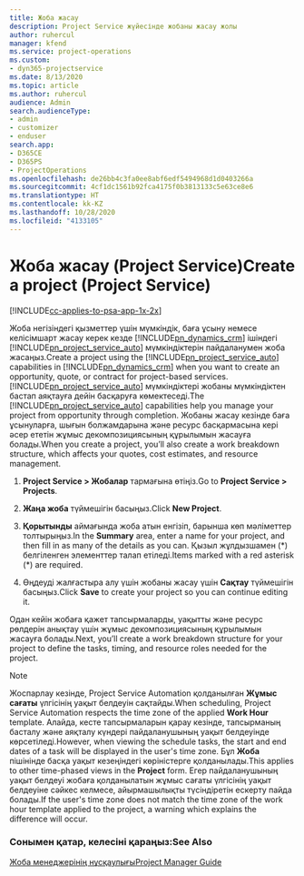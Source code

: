 ```yaml
---
title: Жоба жасау
description: Project Service жүйесінде жобаны жасау жолы
author: ruhercul
manager: kfend
ms.service: project-operations
ms.custom:
- dyn365-projectservice
ms.date: 8/13/2020
ms.topic: article
ms.author: ruhercul
audience: Admin
search.audienceType:
- admin
- customizer
- enduser
search.app:
- D365CE
- D365PS
- ProjectOperations
ms.openlocfilehash: de26bb4c3fa0ee8abf6edf5494968d1d0403266a
ms.sourcegitcommit: 4cf1dc1561b92fca4175f0b3813133c5e63ce8e6
ms.translationtype: HT
ms.contentlocale: kk-KZ
ms.lasthandoff: 10/28/2020
ms.locfileid: "4133105"
---
```

# <a name="create-a-project-project-service"></a><span data-ttu-id="3ef24-103">Жоба жасау (Project Service)</span><span class="sxs-lookup"><span data-stu-id="3ef24-103">Create a project (Project Service)</span></span>

[!INCLUDE[cc-applies-to-psa-app-1x-2x](../includes/cc-applies-to-psa-app-1x-2x.md)]

<span data-ttu-id="3ef24-104">Жоба негізіндегі қызметтер үшін мүмкіндік, баға ұсыну немесе келісімшарт жасау керек кезде [!INCLUDE[pn_dynamics_crm](../includes/pn-dynamics-crm.md)] ішіндегі [!INCLUDE[pn_project_service_auto](../includes/pn-project-service-auto.md)] мүмкіндіктерін пайдаланумен жоба жасаңыз.</span><span class="sxs-lookup"><span data-stu-id="3ef24-104">Create a project using the [!INCLUDE[pn_project_service_auto](../includes/pn-project-service-auto.md)] capabilities in [!INCLUDE[pn_dynamics_crm](../includes/pn-dynamics-crm.md)] when you want to create an opportunity, quote, or contract for project-based services.</span></span> <span data-ttu-id="3ef24-105">[!INCLUDE[pn_project_service_auto](../includes/pn-project-service-auto.md)] мүмкіндіктері жобаны мүмкіндіктен бастап аяқтауға дейін басқаруға көмектеседі.</span><span class="sxs-lookup"><span data-stu-id="3ef24-105">The [!INCLUDE[pn_project_service_auto](../includes/pn-project-service-auto.md)] capabilities help you manage your project from opportunity through completion.</span></span> <span data-ttu-id="3ef24-106">Жобаны жасау кезінде баға ұсынуларға, шығын болжамдарына және ресурс басқармасына кері әсер ететін жұмыс декомпозициясының құрылымын жасауға болады.</span><span class="sxs-lookup"><span data-stu-id="3ef24-106">When you create a project, you’ll also create a work breakdown structure, which affects your quotes, cost estimates, and resource management.</span></span>  
  
1.  <span data-ttu-id="3ef24-107">**Project Service > Жобалар** тармағына өтіңіз.</span><span class="sxs-lookup"><span data-stu-id="3ef24-107">Go to **Project Service > Projects**.</span></span>  
  
2.  <span data-ttu-id="3ef24-108">**Жаңа жоба** түймешігін басыңыз.</span><span class="sxs-lookup"><span data-stu-id="3ef24-108">Click **New Project**.</span></span>  
  
3.  <span data-ttu-id="3ef24-109">**Қорытынды** аймағында жоба атын енгізіп, барынша көп мәліметтер толтырыңыз.</span><span class="sxs-lookup"><span data-stu-id="3ef24-109">In the **Summary** area, enter a name for your project, and then fill in as many of the details as you can.</span></span> <span data-ttu-id="3ef24-110">Қызыл жұлдызшамен (\*) белгіленген элементтер талап етіледі.</span><span class="sxs-lookup"><span data-stu-id="3ef24-110">Items marked with a red asterisk (\*) are required.</span></span>  
  
4.  <span data-ttu-id="3ef24-111">Өңдеуді жалғастыра алу үшін жобаны жасау үшін **Сақтау** түймешігін басыңыз.</span><span class="sxs-lookup"><span data-stu-id="3ef24-111">Click **Save** to create your project so you can continue editing it.</span></span>  
  
<span data-ttu-id="3ef24-112">Одан кейін жобаға қажет тапсырмаларды, уақытты және ресурс рөлдерін анықтау үшін жұмыс декомпозициясының құрылымын жасауға болады.</span><span class="sxs-lookup"><span data-stu-id="3ef24-112">Next, you’ll create a work breakdown structure for your project to define the tasks, timing, and resource roles needed for the project.</span></span>  

> [!NOTE]
> <span data-ttu-id="3ef24-113">Жоспарлау кезінде, Project Service Automation қолданылған **Жұмыс сағаты** үлгісінің уақыт белдеуін сақтайды.</span><span class="sxs-lookup"><span data-stu-id="3ef24-113">When scheduling, Project Service Automation respects the time zone of the applied **Work Hour** template.</span></span> <span data-ttu-id="3ef24-114">Алайда, кесте тапсырмаларын қарау кезінде, тапсырманың басталу және аяқталу күндері пайдаланушының уақыт белдеуінде көрсетіледі.</span><span class="sxs-lookup"><span data-stu-id="3ef24-114">However, when viewing the schedule tasks, the start and end dates of a task will be displayed in the user's time zone.</span></span> <span data-ttu-id="3ef24-115">Бұл **Жоба** пішінінде басқа уақыт кезеңіндегі көріністерге қолданылады.</span><span class="sxs-lookup"><span data-stu-id="3ef24-115">This applies to other time-phased views in the **Project** form.</span></span> <span data-ttu-id="3ef24-116">Егер пайдаланушының уақыт белдеуі жобаға қолданылатын жұмыс сағаты үлгісінің уақыт белдеуіне сәйкес келмесе, айырмашылықты түсіндіретін ескерту пайда болады.</span><span class="sxs-lookup"><span data-stu-id="3ef24-116">If the user's time zone does not match the time zone of the work hour template applied to the project, a warning which explains the difference will occur.</span></span> 
  
### <a name="see-also"></a><span data-ttu-id="3ef24-117">Сонымен қатар, келесіні қараңыз:</span><span class="sxs-lookup"><span data-stu-id="3ef24-117">See Also</span></span>  
 [<span data-ttu-id="3ef24-118">Жоба менеджерінің нұсқаулығы</span><span class="sxs-lookup"><span data-stu-id="3ef24-118">Project Manager Guide</span></span>](../psa/project-manager-guide.md)

